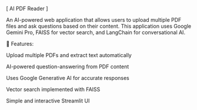 [ AI PDF Reader ]

An AI-powered web application that allows users to upload multiple PDF files and ask questions based on their content. This application uses Google Gemini Pro, FAISS for vector search, and LangChain for conversational AI.

🚀 Features:

Upload multiple PDFs and extract text automatically

AI-powered question-answering from PDF content

Uses Google Generative AI for accurate responses

Vector search implemented with FAISS

Simple and interactive Streamlit UI
